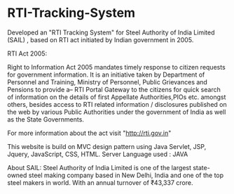 # RTI-Tracking-System
Developed an "RTI Tracking System" for Steel Authority of India Limited (SAIL) , based on RTI act initiated by Indian government in 2005.

RTI Act 2005:

Right to Information Act 2005 mandates timely response to citizen requests for government information. It is an initiative taken by Department of Personnel and Training, Ministry of Personnel, Public Grievances and Pensions to provide a– RTI  Portal Gateway to the citizens for quick search of information on the details of first Appellate Authorities,PIOs   etc. amongst others, besides access to RTI related information / disclosures published on the web by various Public Authorities under the government of India as well as the State Governments.

For more information about the act visit "http://rti.gov.in"

This website is build on MVC design pattern using Java Servlet, JSP, Jquery, JavaScript, CSS, HTML.
Server Language used : JAVA

About SAIL: Steel Authority of India Limited is one of the largest state-owned steel making company based in New Delhi, India and one of the top steel makers in world. With an annual turnover of ₹43,337 crore.
